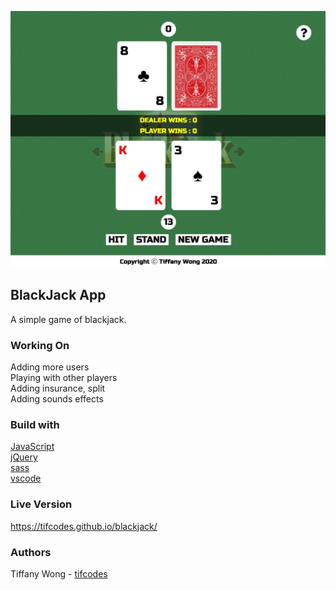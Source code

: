 ![blackJack](https://github.com/tifcodes/blackjack/blob/master/asset/Screen%20Shot%202020-04-29%20at%2011.33.00%20PM.png)

## BlackJack App

A simple game of blackjack.

### Working On
Adding more users <br>
Playing with other players <br>
Adding insurance, split <br>
Adding sounds effects <br>

### Build with 

[JavaScript](https://www.javascript.com/) </br>
[jQuery](https://jquery.com/) </br>
[sass](https://sass-lang.com/) </br>
[vscode](https://code.visualstudio.com/) </br>

### Live Version
https://tifcodes.github.io/blackjack/

### Authors
Tiffany Wong - [tifcodes](https://github.com/tifcodes)
